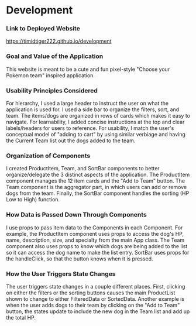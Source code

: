 # Development

### Link to Deployed Website
https://timidtiger222.github.io/development

### Goal and Value of the Application
This website is meant to be a cute and fun pixel-style "Choose your Pokemon team" inspired application. 

### Usability Principles Considered
For hierarchy, I used a large header to instruct the user on what the application is used for. I used a side bar to organize the filters, sort, and team. The items/dogs are organized in rows of cards which makes it easy to navigate. For learnability, I added concise instructions at the top and clear labels/headers for users to reference. For usability, I match the user's conceptual model of "adding to cart" by using similar verbiage and having the Current Team list out the dogs added to the team. 

### Organization of Components
I created ProductItem, Team, and SortBar components to better organize/delegate the 3 distinct aspects of the application. The ProductItem component manages the 12 item cards and the "Add to Team" button. The Team component is the aggregator part, in which users can add or remove dogs from the team. Finally, the SortBar component handles the sorting (HP Low to High) function. 

### How Data is Passed Down Through Components
I use props to pass item data to the Components in each Component. For example, the ProductItem component uses props to access the dog's HP, name, description, size, and specialty from the main App class. The Team component also uses props to know which dogs are being added to the list so it can access the dog name to make the list entry. SortBar uses props for the handleClick, so that the button knows when it is pressed. 

### How the User Triggers State Changes
The user triggers state changes in a couple different places. First, clicking on either the filters or the sorting buttons
causes the main ProductList shown to change to either FilteredData or SortedData. Another example is when the user adds 
dogs to their team by clicking on the "Add to Team" button, the states update to include the new dog in the Team list and add up the total HP. 

